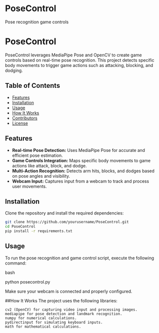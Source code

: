 # PoseControl
Pose recognition game controls

# PoseControl

PoseControl leverages MediaPipe Pose and OpenCV to create game controls based on real-time pose recognition. This project detects specific body movements to trigger game actions such as attacking, blocking, and dodging.

## Table of Contents
- [Features](#features)
- [Installation](#installation)
- [Usage](#usage)
- [How It Works](#how-it-works)
- [Contributors](#contributors)
- [License](#license)

## Features
- **Real-time Pose Detection:** Uses MediaPipe Pose for accurate and efficient pose estimation.
- **Game Controls Integration:** Maps specific body movements to game actions like attack, block, and dodge.
- **Multi-Action Recognition:** Detects arm hits, blocks, and dodges based on pose angles and visibility.
- **Webcam Input:** Captures input from a webcam to track and process user movements.

## Installation

Clone the repository and install the required dependencies:
```bash
git clone https://github.com/yourusername/PoseControl.git
cd PoseControl
pip install -r requirements.txt
```
## Usage

To run the pose recognition and game control script, execute the following command:

bash

python posecontrol.py

Make sure your webcam is connected and properly configured.

##How It Works
The project uses the following libraries:

    cv2 (OpenCV) for capturing video input and processing images.
    mediapipe for pose detection and landmark recognition.
    numpy for numerical calculations.
    pydirectinput for simulating keyboard inputs.
    math for mathematical calculations.
